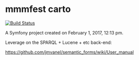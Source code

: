 mmmfest carto 
========

[![Build Status](https://travis-ci.org/assemblee-virtuelle/mmmfest.svg?branch=master)](https://travis-ci.org/assemblee-virtuelle/mmmfest)

A Symfony project created on February 1, 2017, 12:13 pm.

Leverage on the SPARQL + Lucene + etc back-end:

https://github.com/jmvanel/semantic_forms/wiki/User_manual
